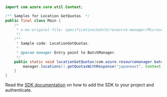 ```java
import com.azure.core.util.Context;

/** Samples for Location GetQuotas. */
public final class Main {
    /*
     * x-ms-original-file: specification/batch/resource-manager/Microsoft.Batch/stable/2022-01-01/examples/LocationGetQuotas.json
     */
    /**
     * Sample code: LocationGetQuotas.
     *
     * @param manager Entry point to BatchManager.
     */
    public static void locationGetQuotas(com.azure.resourcemanager.batch.BatchManager manager) {
        manager.locations().getQuotasWithResponse("japaneast", Context.NONE);
    }
}
```

Read the [SDK documentation](https://github.com/Azure/azure-sdk-for-java/blob/azure-resourcemanager-batch_1.0.0/sdk/batch/azure-resourcemanager-batch/README.md) on how to add the SDK to your project and authenticate.
